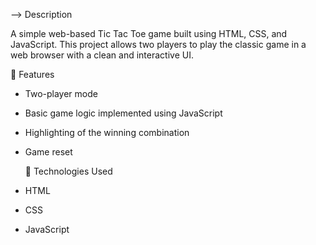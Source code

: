 --> Description

  A simple web-based Tic Tac Toe game built using HTML, CSS, and JavaScript. This project allows two players to play the classic game in a web browser with a clean and interactive UI.


 🔧 Features

- Two-player mode

- Basic game logic implemented using JavaScript

- Highlighting of the winning combination

- Game reset 


  🔧 Technologies Used

- HTML

- CSS

- JavaScript

